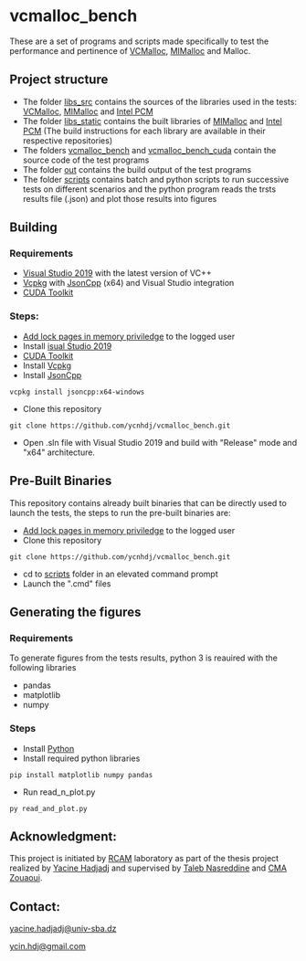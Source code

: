 # vcmalloc_bench
These are a set of programs and scripts made specifically to test the performance and pertinence of [VCMalloc](https://github.com/ycnhdj/vcmalloc), [MIMalloc](https://github.com/microsoft/mimalloc) and Malloc.
## Project structure
- The folder [libs_src](libs_src) contains the sources of the libraries used in the tests: [VCMalloc](https://github.com/ycnhdj/vcmalloc), [MIMalloc](https://github.com/microsoft/mimalloc) and [Intel PCM](https://github.com/opcm/pcm)
- The folder [libs_static](libs_static) contains the built libraries of [MIMalloc](https://github.com/microsoft/mimalloc) and [Intel PCM](https://github.com/opcm/pcm) (The build instructions for each library are available in their respective repositories)
- The folders [vcmalloc\_bench](vcmalloc\_bench) and [vcmalloc\_bench_cuda](vcmalloc\_bench_cuda) contain the source code of the test programs
- The folder [out](out) contains the build output of the test programs
- The folder [scripts](scripts) contains batch and python scripts to run successive tests on different scenarios and the python program reads the trsts results file (.json) and plot those results into figures
## Building
### Requirements
- [Visual Studio 2019](https://visualstudio.microsoft.com/vs/older-downloads/) with the latest version of VC++
- [Vcpkg](https://github.com/microsoft/vcpkg) with [JsonCpp](https://github.com/open-source-parsers/jsoncpp) (x64) and Visual Studio integration
- [CUDA Toolkit](https://developer.nvidia.com/cuda-downloads?target_os=Windows&target_arch=x86_64)
### Steps:
- [Add lock pages in memory priviledge](https://docs.microsoft.com/en-us/sql/database-engine/configure-windows/enable-the-lock-pages-in-memory-option-windows) to the logged user
- Install [isual Studio 2019](https://visualstudio.microsoft.com/vs/older-downloads/)
- [CUDA Toolkit](https://developer.nvidia.com/cuda-downloads?target_os=Windows&target_arch=x86_64)
- Install [Vcpkg](https://github.com/microsoft/vcpkg/)
- Install [JsonCpp](https://github.com/open-source-parsers/jsoncpp/)
```console
vcpkg install jsoncpp:x64-windows
```
- Clone this repository 
```console
git clone https://github.com/ycnhdj/vcmalloc_bench.git
```
- Open .sln file with Visual Studio 2019 and build with "Release" mode and "x64" architecture.
## Pre-Built Binaries
This repository contains already built binaries that can be directly used to launch the tests, the steps to run the pre-built binaries are:
- [Add lock pages in memory priviledge](https://docs.microsoft.com/en-us/sql/database-engine/configure-windows/enable-the-lock-pages-in-memory-option-windows) to the logged user
- Clone this repository
```console
git clone https://github.com/ycnhdj/vcmalloc_bench.git
```
- cd to [scripts](scripts) folder in an elevated command prompt
- Launch the ".cmd" files
## Generating the figures
### Requirements
To generate figures from the tests results, python 3 is reauired with the following libraries
- pandas
- matplotlib
- numpy
### Steps
- Install [Python](https://www.python.org/downloads/)
- Install required python libraries
```console
pip install matplotlib numpy pandas
```
- Run read\_n\_plot.py
```console
py read_and_plot.py
```
## Acknowledgment:
This project is initiated by [RCAM](https://www.univ-sba.dz/rcam) laboratory as part of the thesis project realized by [Yacine Hadjadj](https://www.linkedin.com/in/ycinhdj) and supervised by [Taleb Nasreddine](https://scholar.google.com/citations?user=tjpgMDAAAAAJ) and [CMA Zouaoui](https://scholar.google.com/citations?user=LWPvZI4AAAAJ).
## Contact:
yacine.hadjadj@univ-sba.dz

ycin.hdj@gmail.com
